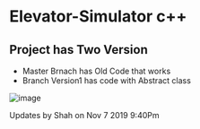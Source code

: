 # Elevator-Simulator c++


## Project has Two Version
* Master Brnach has Old Code that works
* Branch Version1 has code with Abstract class 


![image](https://user-images.githubusercontent.com/39345855/68445270-6bebc080-01a7-11ea-8aee-2a96bc751ea5.png)

Updates by Shah on Nov 7 2019 9:40Pm

